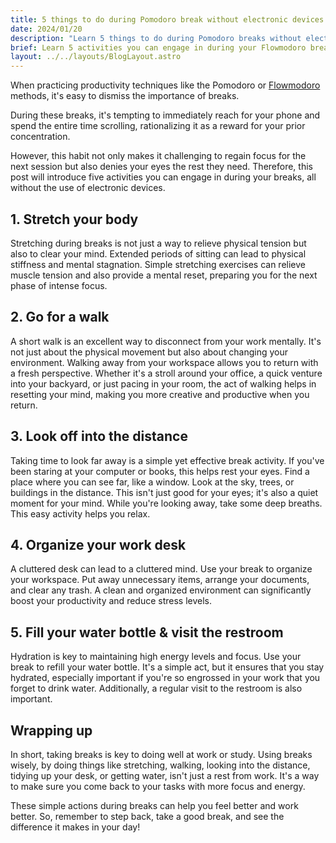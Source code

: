 ```yaml
---
title: 5 things to do during Pomodoro break without electronic devices
date: 2024/01/20
description: "Learn 5 things to do during Pomodoro breaks without electronic devices, including: stretch your body, go for a walk, looking off in the distance, organize your work desk, and filling water bottle"
brief: Learn 5 activities you can engage in during your Flowmodoro breaks, all without the use of electronic devices.
layout: ../../layouts/BlogLayout.astro
---
```


When practicing productivity techniques like the Pomodoro or [Flowmodoro](/blog/flowtime-technique-the-best-pomodoro-alternative-for-time-management) methods, it's easy to dismiss the importance of breaks.

During these breaks, it's tempting to immediately reach for your phone and spend the entire time scrolling, rationalizing it as a reward for your prior concentration.

However, this habit not only makes it challenging to regain focus for the next session but also denies your eyes the rest they need. Therefore, this post will introduce five activities you can engage in during your breaks, all without the use of electronic devices.

## 1. Stretch your body

Stretching during breaks is not just a way to relieve physical tension but also to clear your mind. Extended periods of sitting can lead to physical stiffness and mental stagnation. Simple stretching exercises can relieve muscle tension and also provide a mental reset, preparing you for the next phase of intense focus.

## 2. Go for a walk

A short walk is an excellent way to disconnect from your work mentally. It's not just about the physical movement but also about changing your environment. Walking away from your workspace allows you to return with a fresh perspective. Whether it's a stroll around your office, a quick venture into your backyard, or just pacing in your room, the act of walking helps in resetting your mind, making you more creative and productive when you return.

## 3. Look off into the distance

Taking time to look far away is a simple yet effective break activity. If you've been staring at your computer or books, this helps rest your eyes. Find a place where you can see far, like a window. Look at the sky, trees, or buildings in the distance. This isn't just good for your eyes; it's also a quiet moment for your mind. While you're looking away, take some deep breaths. This easy activity helps you relax.

## 4. Organize your work desk

A cluttered desk can lead to a cluttered mind. Use your break to organize your workspace. Put away unnecessary items, arrange your documents, and clear any trash. A clean and organized environment can significantly boost your productivity and reduce stress levels.

## 5. Fill your water bottle & visit the restroom

Hydration is key to maintaining high energy levels and focus. Use your break to refill your water bottle. It's a simple act, but it ensures that you stay hydrated, especially important if you're so engrossed in your work that you forget to drink water. Additionally, a regular visit to the restroom is also important.

## Wrapping up

In short, taking breaks is key to doing well at work or study. Using breaks wisely, by doing things like stretching, walking, looking into the distance, tidying up your desk, or getting water, isn't just a rest from work. It's a way to make sure you come back to your tasks with more focus and energy. 

These simple actions during breaks can help you feel better and work better. So, remember to step back, take a good break, and see the difference it makes in your day!
